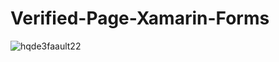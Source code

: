# Verified-Page-Xamarin-Forms

![hqde3faault22](https://user-images.githubusercontent.com/45165877/78503791-610b7b00-779b-11ea-8253-817434806e54.jpg)
